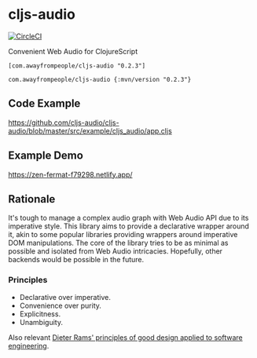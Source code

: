 # cljs-audio
[![CircleCI](https://circleci.com/gh/cljs-audio/cljs-audio/tree/master.svg?style=svg)](https://circleci.com/gh/cljs-audio/cljs-audio/tree/master)

Convenient Web Audio for ClojureScript 

```[com.awayfrompeople/cljs-audio "0.2.3"]```

```com.awayfrompeople/cljs-audio {:mvn/version "0.2.3"}```

## Code Example

https://github.com/cljs-audio/cljs-audio/blob/master/src/example/cljs_audio/app.cljs

## Example Demo
https://zen-fermat-f79298.netlify.app/

## Rationale
It's tough to manage a complex audio graph with Web Audio API due to its imperative style.
This library aims to provide a declarative wrapper around it, akin to some popular libraries providing wrappers around imperative DOM manipulations.
The core of the library tries to be as minimal as possible and isolated from Web Audio intricacies. Hopefully, other backends would be possible in the future.

### Principles

- Declarative over imperative.
- Convenience over purity.
- Explicitness.
- Unambiguity. 

Also relevant [Dieter Rams' principles of good design applied to software engineering](https://github.com/zedr/dieter-rams-10-applied-to-software).
